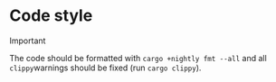 
# Code style

> [!IMPORTANT]  
> The code should be formatted with `cargo +nightly fmt --all` and all `clippy`warnings should be fixed (run `cargo clippy`).
